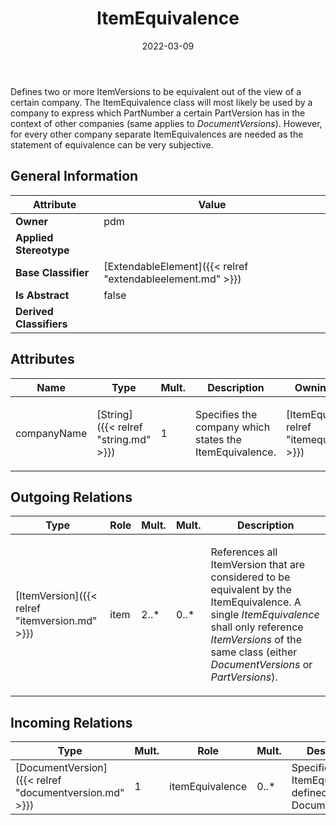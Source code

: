 ﻿---
title: ItemEquivalence
toc: false
type: specs
date: "2022-03-09"
draft: false
specification: VEC
version: 2.0.0
documentType: "Recommendation"
elementType: Class
classes:
  - ItemEquivalence
menu_name: vec-2.0.0
---
<p> Defines two or more ItemVersions to be equivalent out of the view of a certain company. The ItemEquivalence class will most likely be used by a company to express which PartNumber a certain PartVersion has in the context of other companies (same applies to <i>DocumentVersions</i>). However, for every other company separate ItemEquivalences are needed as the statement of equivalence can be very subjective.      </p>

## General Information

| Attribute               | Value |
|-------------------------|-------|
| **Owner**               | pdm |
| **Applied Stereotype**  |   |
| **Base Classifier**     | [ExtendableElement]({{< relref "extendableelement.md" >}})<br/>  |
| **Is Abstract**         | false |
| **Derived Classifiers** |   |

## Attributes
|  Name  |  Type  |  Mult.  |  Description  |  Owning Classifier  |
|--------|--------|---------|---------------|--------------|
|companyName | [String]({{< relref "string.md" >}}) | 1 | <p> Specifies the company which states the ItemEquivalence.      </p> | [ItemEquivalence]({{< relref "itemequivalence.md" >}}) |

## Outgoing Relations
|    Type  |   Role   |   Mult.   |   Mult.   |   Description   |
|----------|----------|-----------|-----------|-----------------|
| [ItemVersion]({{< relref "itemversion.md" >}}) | item | 2..* | 0..* | <p> References all ItemVersion that are considered to be equivalent by the ItemEquivalence. A single <i>ItemEquivalence</i> shall only reference <i>ItemVersions</i> of the same class (either <i>DocumentVersions</i> or <i>PartVersions</i>).      </p> |
##  Incoming Relations
|    Type  |   Mult.  |   Role    |   Mult.   |   Description  |
|----------|----------|-----------|-----------|----------------|
| [DocumentVersion]({{< relref "documentversion.md" >}}) | 1 | itemEquivalence | 0..* | Specifies ItemEquivalances defined by the DocumentVersion. |

